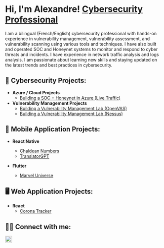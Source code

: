 <h1>Hi, I'm Alexandre! <a href="https://www.linkedin.com/in/alexandrecisse/">Cybersecurity Professional</a></h1>

<p>I am a bilingual (French/English) cybersecurity professional with hands-on experience in vulnerability management, vulnerability assessment, and vulnerability scanning using various tools and techniques. 
I have also built and operated SOC and Honeynet systems to monitor and respond to cyber threats and incidents.
I have experience in network traffic analysis and logs analysis.
I am passionate about learning new skills and staying updated on the latest trends and best practices in cybersecurity.</p>

<h2>🔐 Cybersecurity Projects:</h2>

- <b>Azure / Cloud Projects</b>
  - [Building a SOC + Honeynet in Azure (Live Traffic)](https://github.com/alexCoding42/Cloud-SOC-Honeynet)
- <b>Vulnerability Management Projects</b>
  - [Building a Vulnerability Management Lab (OpenVAS)](https://github.com/alexCoding42/OpenVAS-Lab)
  - [Building a Vulnerability Management Lab (Nessus)](https://github.com/alexCoding42/Nessus-Lab)
  
<h2>📱 Mobile Application Projects:</h2>

- <b>React Native</b>
  - [Chaldean Numbers](https://github.com/alexCoding42/chaldean-numbers)
  - [TranslatorGPT](https://github.com/alexCoding42/translator-gpt)

- <b>Flutter</b>
  - [Marvel Universe](https://github.com/alexCoding42/marvel_characters)

<h2>🖥️ Web Application Projects:</h2>

- <b>React</b>
  - [Corona Tracker](https://github.com/alexCoding42/corona-tracker)

<h2> 🤳🏾 Connect with me:</h2>

[<img align="left" alt="AlexandreCisse | LinkedIn" width="22px" src="https://cdn.jsdelivr.net/npm/simple-icons@v3/icons/linkedin.svg" />][linkedin]

[linkedin]: https://linkedin.com/in/alexandrecisse
